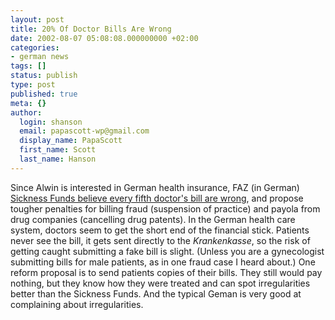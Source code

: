 ```yaml
---
layout: post
title: 20% Of Doctor Bills Are Wrong
date: 2002-08-07 05:08:08.000000000 +02:00
categories:
- german news
tags: []
status: publish
type: post
published: true
meta: {}
author:
  login: shanson
  email: papascott-wp@gmail.com
  display_name: PapaScott
  first_name: Scott
  last_name: Hanson
---
```

<p>Since Alwin is interested in German health insurance, FAZ (in German) <a href="http://www.faz.net/IN/Intemplates/faznet/default.asp?tpl=faz/content.asp&amp;rub={AA823E24-426E-498A-9804-D018FACD552D}&amp;doc={D80B3412-9E70-436D-B2A2-C7DE6D86DEE8}">Sickness Funds believe every fifth doctor's bill are wrong</a>, and propose tougher penalties for billing fraud (suspension of practice) and payola from drug companies (cancelling drug patents). In the German health care system, doctors seem to get the short end of the financial stick. Patients never see the bill, it gets sent directly to the <i>Krankenkasse</i>, so the risk of getting caught submitting a fake bill is slight. (Unless you are a gynecologist submitting bills for male patients, as in one fraud case I heard about.) One reform proposal is to send patients copies of their bills. They still would pay nothing, but they know how they were treated and can spot irregularities better than the Sickness Funds. And the typical Geman is very good at complaining about irregularities.</p>
